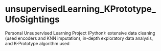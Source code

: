 # unsupervisedLearning_KPrototype_UfoSightings
Personal Unsupervised Learning Project (Python): extensive data cleaning (used encoders and KNN imputation), in-depth exploratory data analysis, and K-Prototype algorithm used

